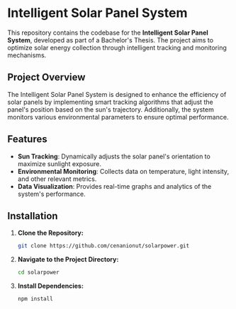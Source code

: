 # Intelligent Solar Panel System

This repository contains the codebase for the **Intelligent Solar Panel System**, developed as part of a Bachelor's Thesis. The project aims to optimize solar energy collection through intelligent tracking and monitoring mechanisms.

## Project Overview

The Intelligent Solar Panel System is designed to enhance the efficiency of solar panels by implementing smart tracking algorithms that adjust the panel's position based on the sun's trajectory. Additionally, the system monitors various environmental parameters to ensure optimal performance.

## Features

- **Sun Tracking**: Dynamically adjusts the solar panel's orientation to maximize sunlight exposure.
- **Environmental Monitoring**: Collects data on temperature, light intensity, and other relevant metrics.
- **Data Visualization**: Provides real-time graphs and analytics of the system's performance.

## Installation

1. **Clone the Repository:**

   ```bash
   git clone https://github.com/cenanionut/solarpower.git


2. **Navigate to the Project Directory:**

   ```bash
   cd solarpower

3. **Install Dependencies:**

   ```bash
   npm install
